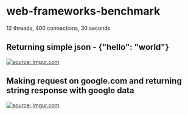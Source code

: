 # web-frameworks-benchmark

12 threads, 400 connections, 30 seconds

## Returning simple json - {"hello": "world"}

<a href="https://imgur.com/YWeqHy9"><img src="https://i.imgur.com/YWeqHy9.jpg" title="source: imgur.com" /></a>


## Making request on google.com and returning string response with google data

<a href="https://imgur.com/5mkborN"><img src="https://i.imgur.com/5mkborN.jpg" title="source: imgur.com" /></a>
